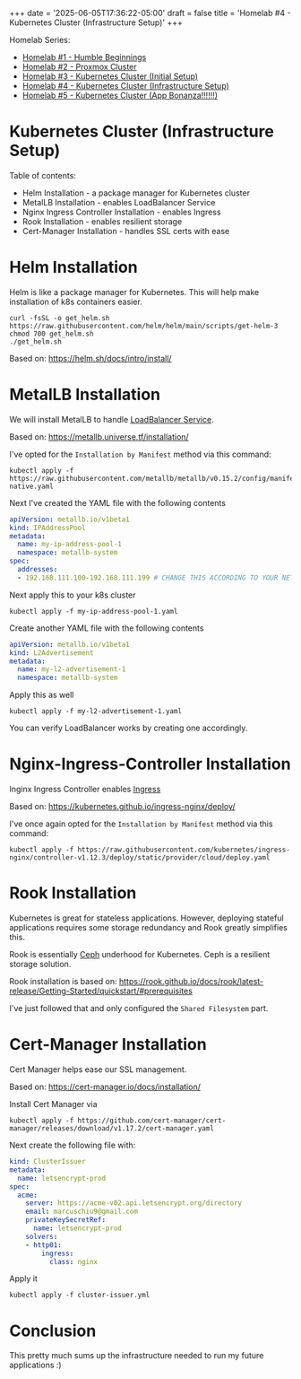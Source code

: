 +++
date = '2025-06-05T17:36:22-05:00'
draft = false
title = 'Homelab #4 - Kubernetes Cluster (Infrastructure Setup)'
+++

Homelab Series:

- [Homelab #1 - Humble Beginnings](/tinkering/2024-08-26/)
- [Homelab #2 - Proxmox Cluster](/tinkering/2025-06-04/)
- [Homelab #3 - Kubernetes Cluster (Initial Setup)](/tinkering/2025-06-05/)
- [Homelab #4 - Kubernetes Cluster (Infrastructure Setup)](/tinkering/2025-06-06/)
- [Homelab #5 - Kubernetes Cluster (App Bonanza!!!!!!)](/tinkering/2025-06-08/)

# Kubernetes Cluster (Infrastructure Setup)

Table of contents:

- Helm Installation - a package manager for Kubernetes cluster
- MetalLB Installation - enables LoadBalancer Service
- Nginx Ingress Controller Installation - enables Ingress
- Rook Installation - enables resilient storage
- Cert-Manager Installation - handles SSL certs with ease

# Helm Installation

Helm is like a package manager for Kubernetes. This will help make installation of k8s containers easier.

```shell
curl -fsSL -o get_helm.sh https://raw.githubusercontent.com/helm/helm/main/scripts/get-helm-3
chmod 700 get_helm.sh
./get_helm.sh
```

Based on: https://helm.sh/docs/intro/install/

# MetalLB Installation

We will install MetalLB to handle [LoadBalancer Service](https://kubernetes.io/docs/concepts/services-networking/service/#loadbalancer).

Based on: https://metallb.universe.tf/installation/

I've opted for the `Installation by Manifest` method via this command:

```shell
kubectl apply -f https://raw.githubusercontent.com/metallb/metallb/v0.15.2/config/manifests/metallb-native.yaml
```

Next I've created the YAML file with the following contents

```yaml # my-ip-address-pool-1.yaml
apiVersion: metallb.io/v1beta1
kind: IPAddressPool
metadata:
  name: my-ip-address-pool-1
  namespace: metallb-system
spec:
  addresses:
  - 192.168.111.100-192.168.111.199 # CHANGE THIS ACCORDING TO YOUR NETWORK
 ```

Next apply this to your k8s cluster

```shell
kubectl apply -f my-ip-address-pool-1.yaml
```

Create another YAML file with the following contents

```yaml # my-l2-advertisement-1.yaml
apiVersion: metallb.io/v1beta1
kind: L2Advertisement
metadata:
  name: my-l2-advertisement-1
  namespace: metallb-system
  ```

Apply this as well

```shell
kubectl apply -f my-l2-advertisement-1.yaml
```

You can verify LoadBalancer works by creating one accordingly.

# Nginx-Ingress-Controller Installation

Inginx Ingress Controller enables [Ingress](https://kubernetes.io/docs/concepts/services-networking/ingress/)

Based on: https://kubernetes.github.io/ingress-nginx/deploy/

I've once again opted for the `Installation by Manifest` method via this command:

```shell
kubectl apply -f https://raw.githubusercontent.com/kubernetes/ingress-nginx/controller-v1.12.3/deploy/static/provider/cloud/deploy.yaml
```

# Rook Installation

Kubernetes is great for stateless applications. However, deploying stateful applications requires some storage redundancy and Rook greatly simplifies this.

Rook is essentially [Ceph](https://ceph.io/en/) underhood for Kubernetes. Ceph is a resilient storage solution.

Rook installation is based on: https://rook.github.io/docs/rook/latest-release/Getting-Started/quickstart/#prerequisites

I've just followed that and only configured the `Shared Filesystem` part.

# Cert-Manager Installation

Cert Manager helps ease our SSL management.

Based on: https://cert-manager.io/docs/installation/

Install Cert Manager via

```shell
kubectl apply -f https://github.com/cert-manager/cert-manager/releases/download/v1.17.2/cert-manager.yaml
```

Next create the following file with:

```yaml # cluster-issuer.yml
kind: ClusterIssuer
metadata:
  name: letsencrypt-prod
spec:
  acme:
    server: https://acme-v02.api.letsencrypt.org/directory
    email: marcuschiu9@gmail.com
    privateKeySecretRef:
      name: letsencrypt-prod
    solvers:
    - http01:
        ingress:
          class: nginx
```

Apply it

```shell
kubectl apply -f cluster-issuer.yml
```

# Conclusion

This pretty much sums up the infrastructure needed to run my future applications :)
